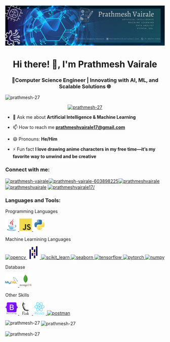 <!--
**prathmesh-27/prathmesh-27** is a ✨ _special_ ✨ repository because its `README.md` (this file) appears on your GitHub profile.

Here are some ideas to get you started:

- 🔭 I’m currently working on ...
- 🌱 I’m currently learning ...
- 👯 I’m looking to collaborate on ...
- 🤔 I’m looking for help with ...
- 💬 Ask me about ...
- 📫 How to reach me: ...
- 😄 Pronouns: ...
- ⚡ Fun fact: ...
-->
![Masterhead](https://github.com/prathmesh-27/prathmesh-27/blob/main/Github%20Banner.png)
<h1 align="center">Hi there! 👋, I'm Prathmesh Vairale</h1>
<h3 align="center">🚀Computer Science Engineer | Innovating with AI, ML, and Scalable Solutions 🌐</h3>

<p align="left"> <img
        src="https://komarev.com/ghpvc/?username=prathmesh-27&label=Profile%20views&color=0e75b6&style=flat"
        alt="prathmesh-27" /> </p>

<p align="center"> <a href="https://github.com/ryo-ma/github-profile-trophy"><img
            src="https://github-profile-trophy.vercel.app/?username=prathmesh-27" alt="prathmesh-27" /></a>
</p>

- 💬 Ask me about **Artificial Intelligence & Machine Learning**

- 📫 How to reach me **prathmeshvairale17@gmail.com**

- 😄 Pronouns: **He/Him**

- ⚡ Fun fact **I love drawing anime characters in my free time—it’s my favorite way to unwind and be creative**

<h3 align="left">Connect with me:</h3>
<p align="left">
    <a href="https://codepen.io/prathmesh-vairale" target="blank"><img align="center"
            src="https://raw.githubusercontent.com/rahuldkjain/github-profile-readme-generator/master/src/images/icons/Social/codepen.svg"
            alt="prathmesh-vairale" height="30" width="40" /></a><a href="https://linkedin.com/in/prathmesh-vairale-603898225" target="blank"><img align="center"
            src="https://raw.githubusercontent.com/rahuldkjain/github-profile-readme-generator/master/src/images/icons/Social/linked-in-alt.svg"
            alt="prathmesh-vairale-603898225" height="30" width="40" /></a><a href="https://kaggle.com/prathmeshvairale" target="blank"><img align="center"
            src="https://raw.githubusercontent.com/rahuldkjain/github-profile-readme-generator/master/src/images/icons/Social/kaggle.svg"
            alt="prathmeshvairale" height="30" width="40" /></a><a href="https://www.hackerrank.com/prathmeshvairale" target="blank"><img align="center"
            src="https://raw.githubusercontent.com/rahuldkjain/github-profile-readme-generator/master/src/images/icons/Social/hackerrank.svg"
            alt="prathmeshvairale" height="30" width="40" /></a> <a href="https://www.leetcode.com/prathmeshvairale17/" target="blank"><img align="center"
            src="https://raw.githubusercontent.com/rahuldkjain/github-profile-readme-generator/master/src/images/icons/Social/leet-code.svg"
            alt="prathmeshvairale17/" height="30" width="40" /></a>
</p>

<h3 align="left">Languages and Tools:</h3>
Programming Languages
<p align="left">
    <a href="https://www.java.com" target="_blank" rel="noreferrer"> <img
            src="https://raw.githubusercontent.com/devicons/devicon/master/icons/java/java-original.svg" alt="java"
            width="40" height="40" /> </a> <a href="https://developer.mozilla.org/en-US/docs/Web/JavaScript" target="_blank" rel="noreferrer"> <img
            src="https://raw.githubusercontent.com/devicons/devicon/master/icons/javascript/javascript-original.svg"
            alt="javascript" width="40" height="40" /> </a><a href="https://www.python.org" target="_blank" rel="noreferrer"> <img
            src="https://raw.githubusercontent.com/devicons/devicon/master/icons/python/python-original.svg"
            alt="python" width="40" height="40" /> </a>
</p>

Machine Learnining Languages
<p align="left">
    <a href="https://opencv.org/" target="_blank" rel="noreferrer"> <img
            src="https://www.vectorlogo.zone/logos/opencv/opencv-icon.svg" alt="opencv" width="40" height="40" />
    </a>  <a href="https://pandas.pydata.org/" target="_blank" rel="noreferrer">
        <img src="https://raw.githubusercontent.com/devicons/devicon/2ae2a900d2f041da66e950e4d48052658d850630/icons/pandas/pandas-original.svg"
            alt="pandas" width="40" height="40" /> </a><a href="https://scikit-learn.org/" target="_blank" rel="noreferrer"> <img
            src="https://upload.wikimedia.org/wikipedia/commons/0/05/Scikit_learn_logo_small.svg" alt="scikit_learn"
            width="40" height="40" /> </a>  <a href="https://seaborn.pydata.org/" target="_blank" rel="noreferrer"> <img
            src="https://seaborn.pydata.org/_images/logo-mark-lightbg.svg" alt="seaborn" width="40" height="40" />
    </a><a href="https://www.tensorflow.org" target="_blank" rel="noreferrer">
        <img src="https://www.vectorlogo.zone/logos/tensorflow/tensorflow-icon.svg" alt="tensorflow" width="40"
            height="40" /> </a><a href="https://pytorch.org/" target="_blank" rel="noreferrer"> <img
            src="https://www.vectorlogo.zone/logos/pytorch/pytorch-icon.svg" alt="pytorch" width="40" height="40" />
    </a><a href="https://numpy.org/" target="_blank" rel="noreferrer"> <img
            src="https://cdn.jsdelivr.net/gh/devicons/devicon@latest/icons/numpy/numpy-original.svg" alt="numpy" width="40" height="40" />
    </a>

    


</p>

Database
<p align="left">


   <a href="https://www.mysql.com/" target="_blank" rel="noreferrer"> <img
            src="https://raw.githubusercontent.com/devicons/devicon/master/icons/mysql/mysql-original-wordmark.svg"
            alt="mysql" width="40" height="40" /> </a><a href="https://www.mongodb.com/" target="_blank" rel="noreferrer"> <img
            src="https://raw.githubusercontent.com/devicons/devicon/master/icons/mongodb/mongodb-original-wordmark.svg"
            alt="mongodb" width="40" height="40" /> </a>

</p>

Other Skills

<p align="left">


  <a href="https://getbootstrap.com" target="_blank" rel="noreferrer"> <img
            src="https://github.com/devicons/devicon/blob/master/icons/bootstrap/bootstrap-original-wordmark.svg"
            alt="bootstrap" width="40" height="40" /> </a><a href="https://flask.palletsprojects.com/" target="_blank" rel="noreferrer"> <img style="color:white"
            src="https://github.com/prathmesh-27/prathmesh-27/blob/main/flak.jpg" alt="flask"
            width="40" height="40" /> </a><a href="https://reactjs.org/" target="_blank" rel="noreferrer"> <img
            src="https://raw.githubusercontent.com/devicons/devicon/master/icons/react/react-original-wordmark.svg"
            alt="react" width="40" height="40" /> </a><a href="https://postman.com" target="_blank" rel="noreferrer"> <img
            src="https://www.vectorlogo.zone/logos/getpostman/getpostman-icon.svg" alt="postman" width="40"
            height="40" /> </a>





</p>

<p><img align="left"
        src="https://github-readme-stats.vercel.app/api/top-langs?username=prathmesh-27&show_icons=true&locale=en&layout=compact"
        alt="prathmesh-27" /></p>

<p>&nbsp;<img align="center"
        src="https://github-readme-stats.vercel.app/api?username=prathmesh-27&show_icons=true&locale=en"
        alt="prathmesh-27" /></p>

<p><img align="center" src="https://github-readme-streak-stats.herokuapp.com/?user=prathmesh-27&" alt="prathmesh-27" />
</p>
